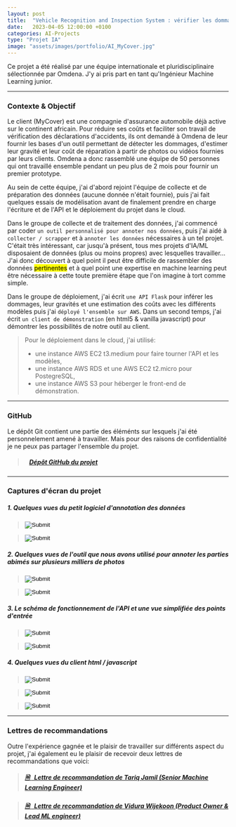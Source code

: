 ```yaml
---
layout: post
title:  "Vehicle Recognition and Inspection System : vérifier les dommages déclarés"
date:   2023-04-05 12:00:00 +0100
categories: AI-Projects
type: "Projet IA"
image: "assets/images/portfolio/AI_MyCover.jpg"
---
```


Ce projet a été réalisé par une équipe internationale et pluridisciplinaire sélectionnée par Omdena. J'y ai pris part en tant qu'Ingénieur Machine Learning junior.

---
### Contexte & Objectif

Le client (MyCover) est une compagnie d'assurance automobile déjà active sur le continent africain. Pour réduire ses coûts et faciliter son travail de vérification des déclarations d'accidents, ils ont demandé à Omdena de leur fournir les bases d'un outil permettant de détecter les dommages, d'estimer leur gravité et leur coût de réparation à partir de photos ou vidéos fournies par leurs clients. Omdena a donc rassemblé une équipe de 50 personnes qui ont travaillé ensemble pendant un peu plus de 2 mois pour fournir un premier prototype.

Au sein de cette équipe, j'ai d'abord rejoint l'équipe de collecte et de préparation des données (aucune donnée n'était fournie), puis j'ai fait quelques essais de modélisation avant de finalement prendre en charge l'écriture et de l'API et le déploiement du projet dans le cloud.

Dans le groupe de collecte et de traitement des données, j'ai commencé par coder `un outil personnalisé pour annoter nos données`, puis j'ai aidé à `collecter / scrapper` et à `annoter les données` nécessaires à un tel projet. C'était très intéressant, car jusqu'à présent, tous mes projets d'IA/ML disposaient de données (plus ou moins propres) avec lesquelles travailler... J'ai donc découvert à quel point il peut être difficile de rassembler des données <mark>pertinentes</mark> et à quel point une expertise en machine learning peut être nécessaire à cette toute première étape que l'on imagine à tort comme simple.

Dans le groupe de déploiement, j'ai écrit `une API Flask` pour inférer les dommages, leur gravités et une estimation des coûts avec les différents modèles puis j'ai `déployé l'ensemble sur AWS`. Dans un second temps, j'ai écrit `un client de démonstration` (en html5 & vanilla javascript) pour démontrer les possibilités de notre outil au client.

> Pour le déploiement dans le cloud, j'ai utilisé:
> - une instance AWS EC2 t3.medium pour faire tourner l'API et les modèles,
> - une instance AWS RDS et une AWS EC2 t2.micro pour PostegreSQL,
> - une instance AWS S3 pour héberger le front-end de démonstration.

---
### GitHub

Le dépôt Git contient une partie des éléménts sur lesquels j'ai été personnelement amené à travailler. Mais pour des raisons de confidentialité je ne peux pas partager l'ensemble du projet.

> ##### <ico class="ti-github"></ico>&nbsp;&nbsp; <a href='https://github.com/Valkea/Omdena_MyCover' target='_blank'>Dépôt GitHub du projet</a>

---
### Captures d'écran du projet

##### 1. Quelques vues du petit logiciel d'annotation des données

> <input type='image' src='{{site.baseurl}}/assets/images/portfolio/MyCover/02.png' class='screenshots'>

> <input type='image' src='{{site.baseurl}}/assets/images/portfolio/MyCover/03.png' class='screenshots'>

##### 2. Quelques vues de l'outil que nous avons utilisé pour annoter les parties abimés sur plusieurs milliers de photos

> <input type='image' src='{{site.baseurl}}/assets/images/portfolio/MyCover/04.png' class='screenshots'>

> <input type='image' src='{{site.baseurl}}/assets/images/portfolio/MyCover/05.png' class='screenshots'>

##### 3. Le schéma de fonctionnement de l'API et une vue simplifiée des points d'entrée

> <input type='image' src='{{site.baseurl}}/assets/images/portfolio/MyCover/10.jpg' class='screenshots'>

> <input type='image' src='{{site.baseurl}}/assets/images/portfolio/MyCover/06.png' class='screenshots'>


##### 4. Quelques vues du client html / javascript

> <input type='image' src='{{site.baseurl}}/assets/images/portfolio/MyCover/07.png' class='screenshots'>

> <input type='image' src='{{site.baseurl}}/assets/images/portfolio/MyCover/08.png' class='screenshots'>

> <input type='image' src='{{site.baseurl}}/assets/images/portfolio/MyCover/09.png' class='screenshots'>

---
### Lettres de recommandations

Outre l'expérience gagnée et le plaisir de travailler sur différents aspect du projet, j'ai également eu le plaisir de recevoir deux lettres de recommandations que voici:

> ##### <a href='{{site.baseurl}}/assets/pdf/Recommendation_Letter_from_Tariq.pdf' target='_blank'><ico><b>🗎 </b></ico>&nbsp;&nbsp;Lettre de recommandation de Tariq Jamil (Senior Machine Learning Engineer)</a>

> ##### <a href='{{site.baseurl}}/assets/pdf/Recommendation_Letter_from_Vidura.pdf' target='_blank'><ico><b>🗎 </b></ico>&nbsp;&nbsp;Lettre de recommandation de Vidura Wijekoon (Product Owner & Lead ML engineer)</a>
